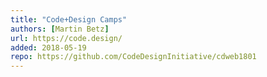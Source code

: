 ```yaml
---
title: "Code+Design Camps"
authors: [Martin Betz]
url: https://code.design/
added: 2018-05-19
repo: https://github.com/CodeDesignInitiative/cdweb1801
---
```

